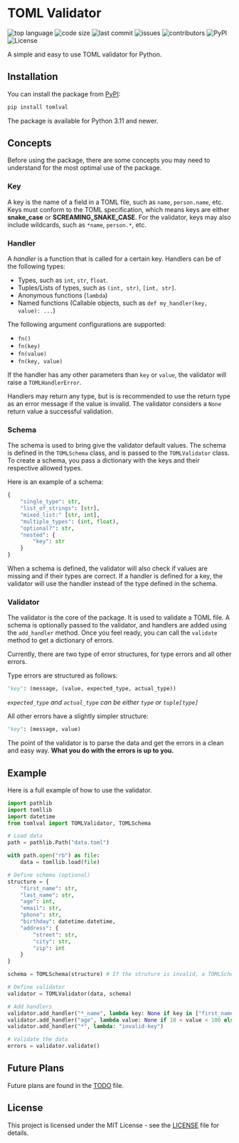 # TOML Validator

![top language](https://img.shields.io/github/languages/top/marcusfrdk/tomlval)
![code size](https://img.shields.io/github/languages/code-size/marcusfrdk/tomlval)
![last commit](https://img.shields.io/github/last-commit/marcusfrdk/tomlval)
![issues](https://img.shields.io/github/issues/marcusfrdk/tomlval)
![contributors](https://img.shields.io/github/contributors/marcusfrdk/tomlval)
![PyPI](https://img.shields.io/pypi/v/tomlval)
![License](https://img.shields.io/github/license/marcusfrdk/tomlval)

A simple and easy to use TOML validator for Python.

## Installation

You can install the package from [PyPI](https://pypi.org/project/tomlval/):

```bash
pip install tomlval
```

The package is available for Python 3.11 and newer.

## Concepts

Before using the package, there are some concepts you may need to understand for the most optimal use of the package.

### Key

A key is the name of a field in a TOML file, such as `name`, `person.name`, etc. Keys must conform to the TOML specification, which means keys are either **snake_case** or **SCREAMING_SNAKE_CASE**. For the validator, keys may also include wildcards, such as `*name`, `person.*`, etc.

### Handler

A _handler_ is a function that is called for a certain key. Handlers can be of the following types:

-   Types, such as `int`, `str`, `float`.
-   Tuples/Lists of types, such as `(int, str)`, `[int, str]`.
-   Anonymous functions (`lambda`)
-   Named functions (Callable objects, such as `def my_handler(key, value): ...`)

The following argument configurations are supported:

-   `fn()`
-   `fn(key)`
-   `fn(value)`
-   `fn(key, value)`

If the handler has any other parameters than `key` or `value`, the validator will raise a `TOMLHandlerError`.

Handlers may return any type, but is is recommended to use the return type as an error message if the value is invalid. The validator considers a `None` return value a successful validation.

### Schema

The schema is used to bring give the validator default values. The schema is defined in the `TOMLSchema` class, and is passed to the `TOMLValidator` class. To create a schema, you pass a dictionary with the keys and their respective allowed types.

Here is an example of a schema:

```python
{
    "single_type": str,
    "list_of_strings": [str],
    "mixed_list:" [str, int],
    "multiple_types": (int, float),
    "optional?": str,
    "nested": {
        "key": str
    }
}
```

When a schema is defined, the validator will also check if values are missing and if their types are correct. If a handler is defined for a key, the validator will use the handler instead of the type defined in the schema.

### Validator

The validator is the core of the package. It is used to validate a TOML file. A schema is optionally passed to the validator, and handlers are added using the `add_handler` method. Once you feel ready, you can call the `validate` method to get a dictionary of errors.

Currently, there are two type of error structures, for type errors and all other errors.

Type errors are structured as follows:

```python
"key": (message, (value, expected_type, actual_type))
```

_`expected_type` and `actual_type` can be either `type` or `tuple[type]`_

All other errors have a slightly simpler structure:

```python
"key": (message, value)
```

The point of the validator is to parse the data and get the errors in a clean and easy way. **What you do with the errors is up to you.**

## Example

Here is a full example of how to use the validator.

```python
import pathlib
import tomllib
import datetime
from tomlval import TOMLValidator, TOMLSchema

# Load data
path = pathlib.Path("data.toml")

with path.open("rb") as file:
    data = tomllib.load(file)

# Define schema (optional)
structure = {
    "first_name": str,
    "last_name": str,
    "age": int,
    "email": str,
    "phone": str,
    "birthday": datetime.datetime,
    "address": {
        "street": str,
        "city": str,
        "zip": int
    }
}

schema = TOMLSchema(structure) # If the struture is invalid, a TOMLSchemaError is raised

# Define validator
validator = TOMLValidator(data, schema)

# Add handlers
validator.add_handler("*_name", lambda key: None if key in ["first_name", "last_name"] else "invalid-key")
validator.add_handler("age", lambda value: None if 18 < value < 100 else "invalid-age")
validator.add_handler("*", lambda: "invalid-key")

# Validate the data
errors = validator.validate()
```

## Future Plans

Future plans are found in the [TODO](TODO.md) file.

## License

This project is licensed under the MIT License - see the [LICENSE](LICENSE) file for details.
